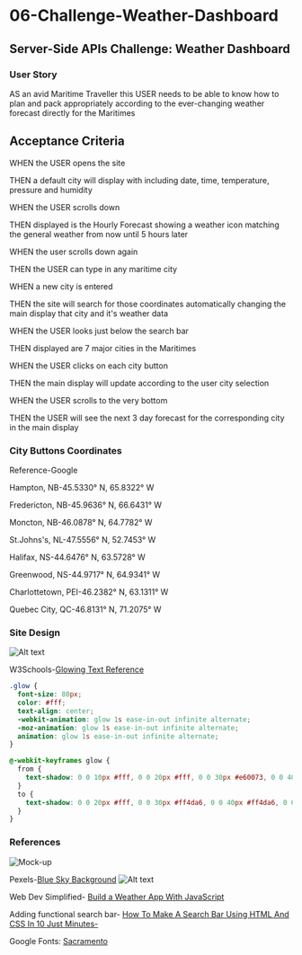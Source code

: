 # 06-Challenge-Weather-Dashboard

## Server-Side APIs Challenge: Weather Dashboard

### User Story
AS an avid Maritime Traveller this USER needs to be able to know how to plan and pack appropriately according to the ever-changing weather forecast directly for the Maritimes

## Acceptance Criteria

WHEN the USER opens the site 

THEN a default city will display with including date, time, temperature, pressure and humidity

WHEN the USER scrolls down 

THEN displayed is the Hourly Forecast showing a weather icon matching the general weather from now until 5 hours later

WHEN the user scrolls down again 

THEN the USER can type in any maritime city 

WHEN a new city is entered 

THEN the site will search for those coordinates automatically changing the main display that city and it's weather data

WHEN the USER looks just below the search bar

THEN displayed are 7 major cities in the Maritimes

WHEN the USER clicks on each city button 

THEN the main display will update according to the user city selection

WHEN the USER scrolls to the very bottom

THEN the USER will see the next 3 day forecast for the corresponding city in the main display

### City Buttons Coordinates

Reference-Google

Hampton, NB-45.5330° N, 65.8322° W

Fredericton, NB-45.9636° N, 66.6431° W

Moncton, NB-46.0878° N, 64.7782° W

St.Johns's, NL-47.5556° N, 52.7453° W

Halifax, NS-44.6476° N, 63.5728° W

Greenwood, NS-44.9717° N, 64.9341° W

Charlottetown, PEI-46.2382° N, 63.1311° W

Quebec City, QC-46.8131° N, 71.2075° W

### Site Design

![Alt text](assets/images/sitedesign.png)

W3Schools-[Glowing Text Reference](https://www.w3schools.com/howto/howto_css_glowing_text.asp)

```css
.glow {
  font-size: 80px;
  color: #fff;
  text-align: center;
  -webkit-animation: glow 1s ease-in-out infinite alternate;
  -moz-animation: glow 1s ease-in-out infinite alternate;
  animation: glow 1s ease-in-out infinite alternate;
}

@-webkit-keyframes glow {
  from {
    text-shadow: 0 0 10px #fff, 0 0 20px #fff, 0 0 30px #e60073, 0 0 40px #e60073, 0 0 50px #e60073, 0 0 60px #e60073, 0 0 70px #e60073;
  }
  to {
    text-shadow: 0 0 20px #fff, 0 0 30px #ff4da6, 0 0 40px #ff4da6, 0 0 50px #ff4da6, 0 0 60px #ff4da6, 0 0 70px #ff4da6, 0 0 80px #ff4da6;
  }
}
```
### References

![Mock-up](assets/images/06-server-side-apis-homework-demo.png)

Pexels-[Blue Sky Background](www.pexels.com/search/blue%20sky/)
![Alt text](<assets/images/sky background.jpg>)

Web Dev Simplified-
[Build a Weather App With JavaScript](https://www.youtube.com/watch?v=OE7kml0pigw)

Adding functional search bar-
[How To Make A Search Bar Using HTML And CSS In 10 Just Minutes-](https://www.youtube.com/watch?v=9hnJsNIBq1g)

Google Fonts: [Sacramento](https://fonts.google.com/specimen/Sacramento?classification=Handwriting)